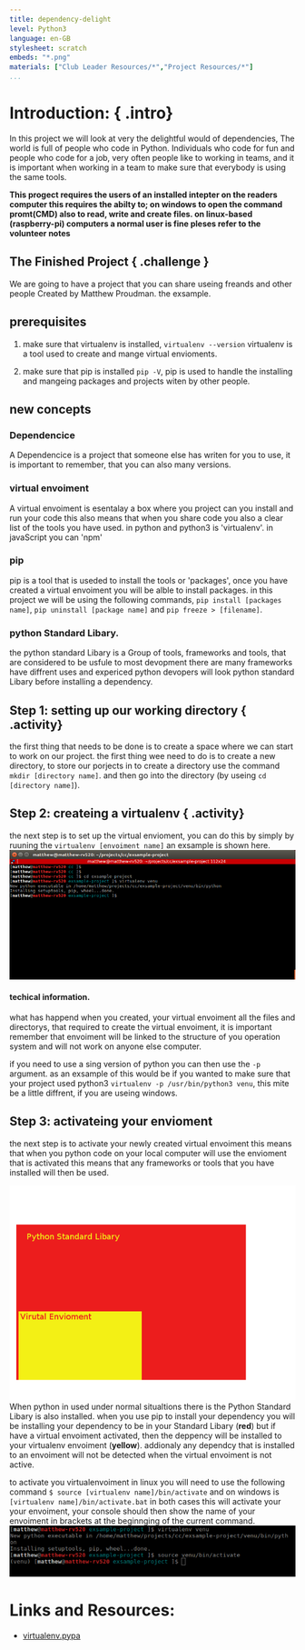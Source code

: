 ```yaml
---
title: dependency-delight
level: Python3
language: en-GB
stylesheet: scratch
embeds: "*.png"
materials: ["Club Leader Resources/*","Project Resources/*"]
...
```


# Introduction:  { .intro}
In this project we will look at very the delightful would of dependencies, The world is full of people who code in Python. Individuals who code for fun and people who code for a job, very often people like to working in teams, and it is important when working in a team to make sure that everybody is using the same tools.

**This progect requires the users of an installed intepter on the readers computer this requires the abilty to; on windows to open the command promt(CMD) also to read, write and create files. on linux-based (raspberry-pi) computers a normal user is fine pleses refer to the volunteer notes**

## The Finished Project { .challenge }
We are going to have a project that you can share useing freands and other people Created by Matthew Proudman. the exsample.

## prerequisites
1. make sure that virtualenv is installed, `virtualenv --version` virtualenv is a tool used to create and mange virtual envioments.

2. make sure that pip is installed `pip -V`, pip is used to handle the installing and mangeing packages and projects witen by other people.

## new concepts
### Dependencice
A Dependencice is a project that someone else has writen for you to use, it is important to remember, that you can also many versions.

### virtual envoiment
A virtual envoiment is esentalay a box where you project can you install and run your code this also means that when you share code you also a clear list of the tools you have used. in python and python3 is 'virtualenv'. in javaScript you can 'npm'

### pip
pip is a tool that is useded to install the tools or 'packages', once you have created a virtual envoiment you will be alble to install packages. in this project we will be using the following commands, `pip install [packages name]`, `pip uninstall [package name]` and `pip freeze > [filename]`.

### python Standard Libary.
the python standard Libary is a Group of tools, frameworks and tools, that are considered to be usfule to most devopment there are many frameworks have diffrent uses and expericed python devopers will look python standard Libary before installing a dependency.

## Step 1: setting up our working directory { .activity}
the first thing that needs to be done is to create a space where we can start to work on our project. the first thing wee need to do is to create a new directory, to store our porjects in to create a directory use the command `mkdir [directory name]`. and then go into the directory (by useing `cd [directory name]`).

## Step 2: createing a virtualenv { .activity}
the next step is to set up the virtual envioment, you can do this by simply by ruuning the `virtualenv [envoiment name]` an exsample is shown here.
![screenshot](createingvenu.png)

#### techical information.
what has happend when you created, your virtual envoiment all the files and directorys, that required to create the virtual envoiment, it is important remember that envoiment will be linked to the structure of you operation system and will not work on anyone else computer.

if you need to use a sing version of python you can then use the `-p` argument. as an exsample of this would be if you wanted to make sure that your project used python3 `virtualenv -p /usr/bin/python3 venu`, this mite be a little diffrent, if you are useing windows.

## Step 3: activateing your envioment
the next step is to activate your newly created virtual envoiment this means that when you python code on your local computer will use the envioment that is activated this means that any frameworks or tools that you have installed will then be used.

![screenshot](isolation.png)
When python in used under normal situaltions there is the Python Standard Libary is also installed. when you use pip to install your dependency you will be installing your dependency to be in your Standard Libary (**red**) but if have a virtual envoiment activated, then the deppency will be installed to your virtualenv envoiment (**yellow**). addionaly any dependcy that is installed to an envoiment will not be detected when the virtual envoiment is not active.

to activate you virtualenvoiment in linux you will need to use the following command `$ source [virtualenv name]/bin/activate` and on windows is `[virtualenv name]/bin/activate.bat` in both cases this will activate your your envoiment, your console should then show the name of your envoiment in brackets at the beginnging of the current command. ![screenshot](active.png)


# Links and Resources:
- [virtualenv.pypa](https://virtualenv.pypa.io/en/stable/)
